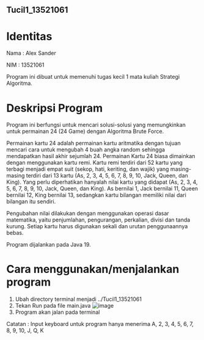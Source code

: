 ## Tucil1_13521061

# Identitas
Nama : Alex Sander

NIM : 13521061

Program ini dibuat untuk memenuhi tugas kecil 1 mata kuliah Strategi Algoritma.

# Deskripsi Program

Program ini berfungsi untuk mencari solusi-solusi yang memungkinkan untuk permainan 24 (24 Game) dengan Algoritma Brute Force.

Permainan kartu 24 adalah permainan kartu aritmatika dengan tujuan mencari cara untuk mengubah 4 buah angka random sehingga mendapatkan hasil akhir sejumlah 24.
Permainan Kartu 24 biasa dimainkan dengan menggunakan kartu remi. Kartu remi terdiri dari 52 kartu yang terbagi menjadi empat suit (sekop, hati, keriting, dan wajik) yang masing-masing terdiri dari 13 kartu (As, 2, 3, 4, 5, 6, 7, 8, 9, 10, Jack, Queen, dan King). Yang perlu diperhatikan hanyalah nilai kartu yang didapat (As, 2, 3, 4, 5, 6, 7, 8, 9, 10, Jack, Queen, dan King). As bernilai 1, Jack bernilai 11, Queen bernilai 12, King bernilai 13, sedangkan kartu bilangan memiliki nilai dari bilangan itu sendiri.

Pengubahan nilai dilakukan dengan menggunakan operasi dasar matematika, yaitu penjumlahan, pengurangan, perkalian, divisi dan tanda kurung. Setiap kartu harus digunakan sekali dan urutan penggunaannya bebas.

Program dijalankan pada Java 19.

# Cara menggunakan/menjalankan program

1. Ubah directory terminal menjadi ../Tucil1_13521061
2. Tekan Run pada file main.java
![image](https://user-images.githubusercontent.com/46923948/213658595-cf1d7ee6-a979-456f-9f62-b44d0d300041.png)
3. Program akan jalan pada terminal

Catatan : Input keyboard untuk program hanya menerima A, 2, 3, 4, 5, 6, 7, 8, 9, 10, J, Q, K


